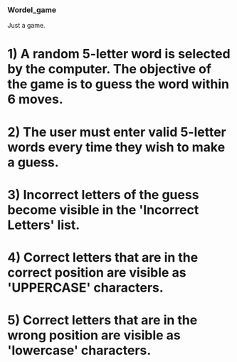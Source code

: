 ### Wordel_game
Just a game.

 #   1) A random 5-letter word is selected by the computer. The objective of the game is to guess the word within 6 moves.
 #   2) The user must enter valid 5-letter words every time they wish to make a guess.
 #   3) Incorrect letters of the guess become visible in the 'Incorrect Letters' list.
 #  4) Correct letters that are in the correct position are visible as 'UPPERCASE' characters.
 #   5) Correct letters that are in the wrong position are visible as 'lowercase' characters.

